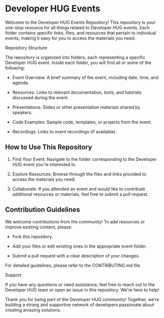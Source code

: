 # Developer HUG Events
Welcome to the Developer HUG Events Repository! This repository is your one-stop resource for all things related to Developer HUG events. Each folder contains specific links, files, and resources that pertain to individual events, making it easy for you to access the materials you need.

Repository Structure

The repository is organized into folders, each representing a specific Developer HUG event. Inside each folder, you will find all or some of the following:

- Event Overview: A brief summary of the event, including date, time, and agenda.

- Resources: Links to relevant documentation, tools, and tutorials discussed during the event.

- Presentations: Slides or other presentation materials shared by speakers.

- Code Examples: Sample code, templates, or projects from the event.

- Recordings: Links to event recordings (if available).

## How to Use This Repository

1. Find Your Event: Navigate to the folder corresponding to the Developer HUG event you're interested in.

2. Explore Resources: Browse through the files and links provided to access the materials you need.

3. Collaborate: If you attended an event and would like to contribute additional resources or materials, feel free to submit a pull request.

## Contribution Guidelines

We welcome contributions from the community! To add resources or improve existing content, please:

- Fork this repository.

- Add your files or edit existing ones in the appropriate event folder.

- Submit a pull request with a clear description of your changes.

For detailed guidelines, please refer to the CONTRIBUTING.md file.

Support

If you have any questions or need assistance, feel free to reach out to the Developer HUG team or open an issue in this repository. We're here to help!

Thank you for being part of the Developer HUG community! Together, we’re building a strong and supportive network of developers passionate about creating amazing solutions.

